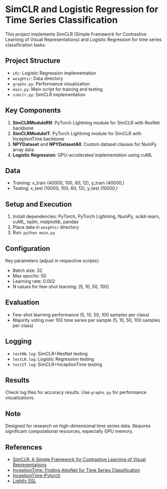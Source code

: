 # SimCLR and Logistic Regression for Time Series Classification

This project implements SimCLR (Simple Framework for Contrastive Learning of Visual Representations) and Logistic Regression for time series classification tasks.

## Project Structure

- `LR/`: Logistic Regression implementation
- `weights/`: Data directory
- `graphs.py`: Performance visualization
- `main.py`: Main script for training and testing
- `simclr.py`: SimCLR implementation

## Key Components

1. **SimCLRModuleRN**: PyTorch Lightning module for SimCLR with ResNet backbone
2. **SimCLRModuleIT**: PyTorch Lightning module for SimCLR with InceptionTime backbone
3. **NPYDataset** and **NPYDatasetAll**: Custom dataset classes for NumPy array data
4. **Logistic Regression**: GPU-accelerated implementation using cuML

## Data

- Training: x_train (40000, 100, 60, 12), y_train (40000,)
- Testing: x_test (10000, 100, 60, 12), y_test (10000,)

## Setup and Execution

1. Install dependencies: PyTorch, PyTorch Lightning, NumPy, scikit-learn, cuML, tqdm, matplotlib, pandas
2. Place data in `weights/` directory
3. Run: `python main.py`

## Configuration

Key parameters (adjust in respective scripts):
- Batch size: 32
- Max epochs: 50
- Learning rate: 0.002
- N values for few-shot learning: [5, 10, 50, 100]

## Evaluation

- Few-shot learning performance (5, 10, 50, 100 samples per class)
- Majority voting over 100 time series per sample (5, 10, 50, 100 samples per class)

## Logging

- `testRN.log`: SimCLR+ResNet testing
- `testLR.log`: Logistic Regression testing
- `testIT.log`: SimCLR+InceptionTime testing

## Results

Check log files for accuracy results. Use `graphs.py` for performance visualizations.

## Note

Designed for research on high-dimensional time series data. Requires significant computational resources, especially GPU memory.

## References

- [SimCLR: A Simple Framework for Contrastive Learning of Visual Representations](https://arxiv.org/abs/2002.05709)
- [InceptionTime: Finding AlexNet for Time Series Classification](https://arxiv.org/abs/1909.04939)
- [InceptionTime-Pytorch](https://github.com/TheMrGhostman/InceptionTime-Pytorch/blob/master/inception.py)
- [Lightly SSL ](https://docs.lightly.ai/self-supervised-learning/index.html)